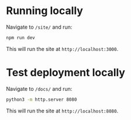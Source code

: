 # Running locally

Navigate to `/site/` and run: 

```bash
npm run dev
```

This will run the site at `http://localhost:3000`.

# Test deployment locally

Navigate to `/docs/` and run: 

```bash
python3 -m http.server 8080
```

This will run the site at `http://localhost:8080`.